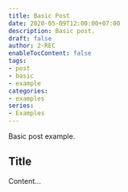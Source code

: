```yaml
---
title: Basic Post
date: 2020-05-09T12:00:00+07:00
description: Basic post.
draft: false
author: 2-REC
enableTocContent: false
tags:
- post
- basic
- example
categories:
- examples
series:
- Examples
---
```


Basic post example.
<!--more-->

## Title

Content...
